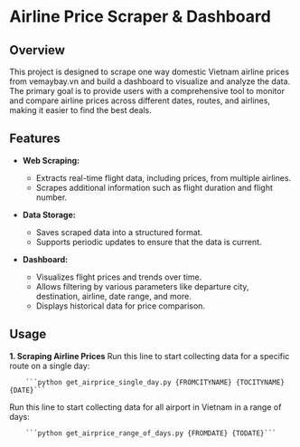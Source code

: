 # Airline Price Scraper & Dashboard

## Overview

This project is designed to scrape one way domestic Vietnam airline prices from vemaybay.vn and build a dashboard to visualize and analyze the data. 
The primary goal is to provide users with a comprehensive tool to monitor and compare airline prices across different dates, routes, and airlines, making it easier to find the best deals.

## Features

- **Web Scraping:** 
  - Extracts real-time flight data, including prices, from multiple airlines.
  - Scrapes additional information such as flight duration and flight number.

- **Data Storage:**
  - Saves scraped data into a structured format.
  - Supports periodic updates to ensure that the data is current.

- **Dashboard:**
  - Visualizes flight prices and trends over time.
  - Allows filtering by various parameters like departure city, destination, airline, date range, and more.
  - Displays historical data for price comparison.

 ## Usage
 
 **1. Scraping Airline Prices**
  Run this line to start collecting data for a specific route on a single day:
	
		```python get_airprice_single_day.py {FROMCITYNAME} {TOCITYNAME} {DATE}```

  Run this line to start collecting data for all airport in Vietnam in a range of days:
	
		```python get_airprice_range_of_days.py {FROMDATE} {TODATE}```
